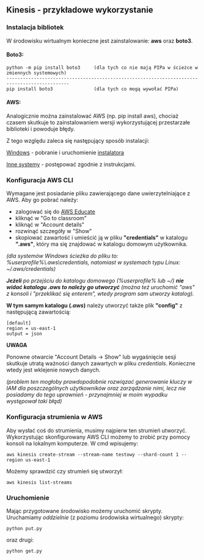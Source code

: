 ## Kinesis - przykładowe wykorzystanie

### Instalacja bibliotek

W środowisku wirtualnym konieczne jest zainstalowanie: **aws** oraz **boto3**.

#### Boto3:
```
python -m pip install boto3     (dla tych co nie mają PIPa w ścieżce w zmiennych systemowych)
---------------------------------------------------------------------------------------------
pip install boto3               (dla tych co mogą wywołać PIPa)
```
#### AWS:
Analogicznie można zainstalować AWS (np. pip install aws), chociaż czasem skutkuje to zainstalowaniem wersji wykorzystującej przestarzałe biblioteki i powoduje błędy.

Z tego względu zaleca się następujący sposób instalacji:

[Windows](https://docs.aws.amazon.com/cli/latest/userguide/install-cliv2-windows.html) - pobranie i uruchomienie [instalatora](https://awscli.amazonaws.com/AWSCLIV2.msi)

[Inne systemy](https://docs.aws.amazon.com/cli/latest/userguide/install-cliv2.html) - postępować zgodnie z instrukcjami.

### Konfiguracja AWS CLI
Wymagane jest posiadanie pliku zawierającego dane uwierzytelniające z AWS. Aby go pobrać należy:

* zalogować się do [AWS Educate](https://www.awseducate.com/student/s/classrooms)
* kliknąć w "Go to classroom"
* kliknąć w "Account details"
* rozwinąć szczegóły w "Show"
* skopiować zawartość i umieścić ją w pliku **"credentials"** w katalogu **".aws"**, który ma się znajdować w katalogu domowym użytkownika. 

*(dla systemów Windows ścieżka do pliku to: %userprofile%\\.aws\credentials, natomiast w systemach typu Linux: ~/.aws/credentials)*

*__Jeżeli__ po przejściu do katalogu domowego (%userprofile% lub ~/) **nie widać katalogu *.aws* to należy go utworzyć** (można też uruchomić "aws" z konsoli i "przeklikać się enterem", wtedy program sam utworzy katalog).*

**W tym samym katalogu (*.aws*)** należy utworzyć także plik **"config"** z następującą zawartością:
```
[default]
region = us-east-1
output = json
```

**UWAGA**

Ponowne otwarcie "Account Details -> Show" lub wygaśnięcie sesji skutkuje utratą ważności danych zawartych w pliku *credentials*. Konieczne wtedy jest wklejenie nowych danych.

*(problem ten mogłoby prawdopodobnie rozwiązać generowanie kluczy w IAM dla poszczególnych użytkowników oraz zarządzanie nimi, lecz nie posiadamy do tego uprawnień - przynajmniej w moim wypadku występował taki błąd)*

### Konfiguracja strumienia w AWS

Aby wysłać coś do strumienia, musimy najpierw ten strumień utworzyć. Wykorzystując skonfigurowany AWS CLI możemy to zrobić przy pomocy konsoli na lokalnym komputerze.
W cmd wpisujemy:
```
aws kinesis create-stream --stream-name testowy --shard-count 1 --region us-east-1
```

Możemy sprawdzić czy strumień się utworzył:
```
aws kinesis list-streams
```

### Uruchomienie

Mając przygotowane środowisko możemy uruchomić skrypty. Uruchamiamy *oddzielnie* (z poziomu środowiska wirtualnego) skrypty:
```
python put.py
```

oraz drugi:
```
python get.py
```
